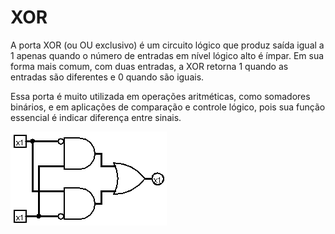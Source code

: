 # XOR

A porta XOR (ou OU exclusivo) é um circuito lógico que produz saída igual a 1 apenas quando o número de entradas em nível lógico alto é ímpar. Em sua forma mais comum, com duas entradas, a XOR retorna 1 quando as entradas são diferentes e 0 quando são iguais.

Essa porta é muito utilizada em operações aritméticas, como somadores binários, e em aplicações de comparação e controle lógico, pois sua função essencial é indicar diferença entre sinais.

![xor](images/xor.png)
